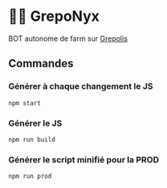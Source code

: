 # 🐱‍👤 GrepoNyx
BOT autonome de farm sur [Grepolis](https://fr.grepolis.com)

## Commandes

### Générer à chaque changement le JS
```
npm start
```

### Générer le JS
```
npm run build
```

### Générer le script minifié pour la PROD
```
npm run prod
```
